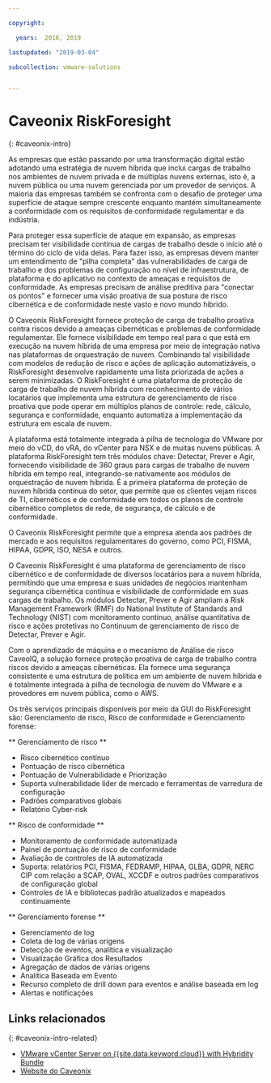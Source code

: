 ```yaml
---

copyright:

  years:  2016, 2019

lastupdated: "2019-03-04"

subcollection: vmware-solutions


---
```


# Caveonix RiskForesight
{: #caveonix-intro}

As empresas que estão passando por uma transformação digital estão adotando uma estratégia de nuvem híbrida que inclui cargas de trabalho nos ambientes de nuvem privada e de múltiplas nuvens externas, isto é, a nuvem pública ou uma nuvem gerenciada por um provedor de serviços. A maioria das empresas também se confronta com o desafio de proteger uma superfície de ataque sempre crescente enquanto mantém simultaneamente a conformidade com os requisitos de conformidade regulamentar e da indústria.

Para proteger essa superfície de ataque em expansão, as empresas precisam ter visibilidade contínua de cargas de trabalho desde o início até o término do ciclo de vida delas. Para fazer isso, as empresas devem manter um entendimento de "pilha completa" das vulnerabilidades de carga de trabalho e dos problemas de configuração no nível de infraestrutura, de plataforma e do aplicativo no contexto de ameaças e requisitos de conformidade. As empresas precisam de análise preditiva para "conectar os pontos" e fornecer uma visão proativa de sua postura de risco cibernética e de conformidade neste vasto e novo mundo híbrido.

O Caveonix RiskForesight fornece proteção de carga de trabalho proativa contra riscos devido a ameaças cibernéticas e problemas de conformidade regulamentar. Ele fornece visibilidade em tempo real para o que está em execução na nuvem híbrida de uma empresa por meio de integração nativa nas plataformas de orquestração de nuvem. Combinando tal visibilidade com modelos de redução de risco e ações de aplicação automatizáveis, o RiskForesight desenvolve rapidamente uma lista priorizada de ações a serem minimizadas. O RiskForesight é uma plataforma de proteção de carga de trabalho de nuvem híbrida com reconhecimento de vários locatários que implementa uma estrutura de gerenciamento de risco proativa que pode operar em múltiplos planos de controle: rede, cálculo, segurança e conformidade, enquanto automatiza a implementação da estrutura em escala de nuvem.

A plataforma está totalmente integrada à pilha de tecnologia do VMware por meio do vCD, do vRA, do vCenter para NSX e de muitas nuvens públicas. A plataforma RiskForesight tem três módulos chave: Detectar, Prever e Agir, fornecendo visibilidade de 360 graus para cargas de trabalho de nuvem híbrida em tempo real, integrando-se nativamente aos módulos de orquestração de nuvem híbrida. É a primeira plataforma de proteção de nuvem híbrida contínua do setor, que permite que os clientes vejam riscos de TI, cibernéticos e de conformidade em todos os planos de controle cibernético completos de rede, de segurança, de cálculo e de conformidade.

O Caveonix RiskForesight permite que a empresa atenda aos padrões de mercado e aos requisitos regulamentares do governo, como PCI, FISMA, HIPAA, GDPR, ISO, NESA e outros.

O Caveonix RiskForesight é uma plataforma de gerenciamento de risco cibernético e de conformidade de diversos locatários para a nuvem híbrida, permitindo que uma empresa e suas unidades de negócios mantenham segurança cibernética contínua e visibilidade de conformidade em suas cargas de trabalho. Os módulos Detectar, Prever e Agir ampliam a Risk Management Framework (RMF) do National Institute of Standards and Technology (NIST) com monitoramento contínuo, análise quantitativa de risco e ações protetivas no Continuum de gerenciamento de risco de Detectar, Prever e Agir.

Com o aprendizado de máquina e o mecanismo de Análise de risco CaveoIQ, a solução fornece proteção proativa de carga de trabalho contra riscos devido a ameaças cibernéticas. Ela fornece uma segurança consistente e uma estrutura de política em um ambiente de nuvem híbrida e é totalmente integrada à pilha de tecnologia de nuvem do VMware e a provedores em nuvem pública, como o AWS.

Os três serviços principais disponíveis por meio da GUI do RiskForesight são: Gerenciamento de risco, Risco de conformidade e Gerenciamento forense:

** Gerenciamento de risco **
-	Risco cibernético contínuo
- Pontuação de risco cibernética
-	Pontuação de Vulnerabilidade e Priorização
-	Suporta vulnerabilidade líder de mercado e ferramentas de varredura de configuração
-	Padrões comparativos globais
-	Relatório Cyber-risk

** Risco de conformidade **
- Monitoramento de conformidade automatizada
-	Painel de pontuação de risco de conformidade
-	Avaliação de controles de IA automatizada
-	Suporta: relatórios PCI, FISMA, FEDRAMP, HIPAA, GLBA, GDPR, NERC CIP com relação a SCAP, OVAL, XCCDF e outros padrões comparativos de configuração global
-	Controles de IA e bibliotecas padrão atualizados e mapeados continuamente

** Gerenciamento forense **
-	Gerenciamento de log
-	Coleta de log de várias origens
-	Detecção de eventos, analítica e visualização
-	Visualização Gráfica dos Resultados
-	Agregação de dados de várias origens
-	Analítica Baseada em Evento
-	Recurso completo de drill down para eventos e análise baseada em log
-	Alertas e notificações

## Links relacionados
{: #caveonix-intro-related}

*   [VMware vCenter Server on {{site.data.keyword.cloud}} with Hybridity Bundle](/docs/services/vmwaresolutions/archiref/vcs?topic=vmware-solutions-vcs-hybridity-intro)
*   [ Website do Caveonix ](https://www.caveonix.com/)
